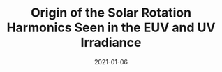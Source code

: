 ---
title: "Origin of the Solar Rotation Harmonics Seen in the EUV and UV Irradiance"
collection: publications
permalink: /publications/2021-giono3
date: 2021-01-06
venue: 'Solar Physics'
link: 'https://doi.org/10.1007/s11207-021-01918-x'
citation: '<b>G. Giono</b>, J. Zender, R. Kariyappa and L. Damé, "Origin of the Solar Rotation Harmonics Seen in the EUV and UV Irradiance", <i>Solar Physcis</i>", Volume 296, Issue 11, (2021), doi:10.1007/s11207-021-01918-x'
citation1: '<b>G. Giono</b>, J. Zender, R. Kariyappa and L. Damé'
citation2: '"Origin of the Solar Rotation Harmonics Seen in the EUV and UV Irradiance"'
citation3: '<i>Solar Physcis</i>", Volume 296, Issue 11, (2021)'
doi: '10.1007/s11207-021-01918-x'
---